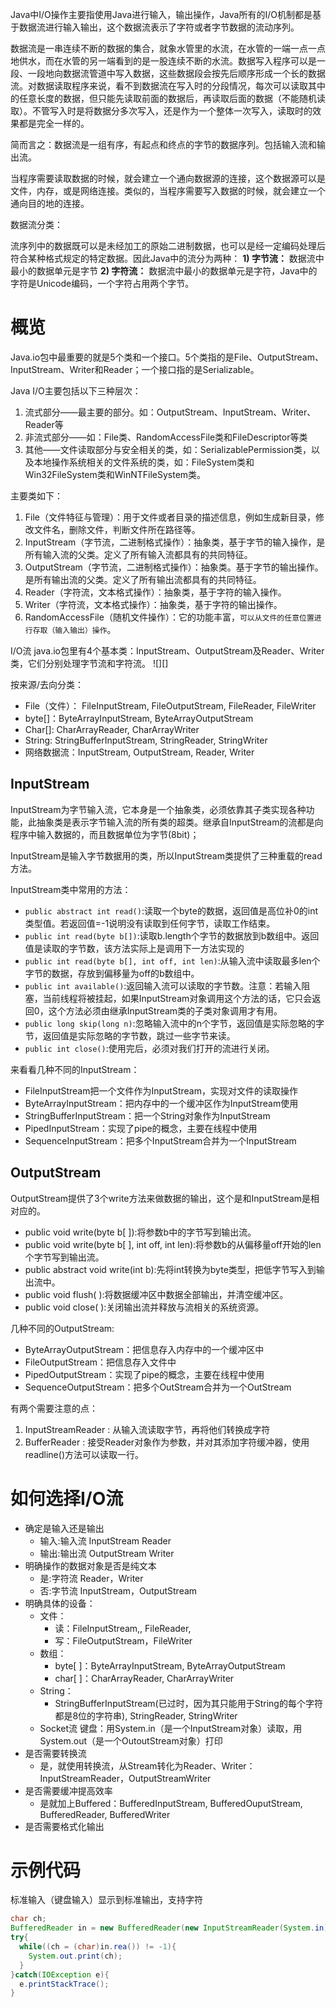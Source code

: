 Java中I/O操作主要指使用Java进行输入，输出操作，Java所有的I/O机制都是基于数据流进行输入输出，这个数据流表示了字符或者字节数据的流动序列。

数据流是一串连续不断的数据的集合，就象水管里的水流，在水管的一端一点一点地供水，而在水管的另一端看到的是一股连续不断的水流。数据写入程序可以是一段、一段地向数据流管道中写入数据，这些数据段会按先后顺序形成一个长的数据流。对数据读取程序来说，看不到数据流在写入时的分段情况，每次可以读取其中的任意长度的数据，但只能先读取前面的数据后，再读取后面的数据（不能随机读取）。不管写入时是将数据分多次写入，还是作为一个整体一次写入，读取时的效果都是完全一样的。

简而言之：数据流是一组有序，有起点和终点的字节的数据序列。包括输入流和输出流。

当程序需要读取数据的时候，就会建立一个通向数据源的连接，这个数据源可以是文件，内存，或是网络连接。类似的，当程序需要写入数据的时候，就会建立一个通向目的地的连接。

数据流分类：

流序列中的数据既可以是未经加工的原始二进制数据，也可以是经一定编码处理后符合某种格式规定的特定数据。因此Java中的流分为两种： **1) 字节流：** 数据流中最小的数据单元是字节 **2) 字符流：** 数据流中最小的数据单元是字符，Java中的字符是Unicode编码，一个字符占用两个字节。

概览
========
Java.io包中最重要的就是5个类和一个接口。5个类指的是File、OutputStream、InputStream、Writer和Reader；一个接口指的是Serializable。

Java I/O主要包括以下三种层次：
1. 流式部分——最主要的部分。如：OutputStream、InputStream、Writer、Reader等
2. 非流式部分——如：File类、RandomAccessFile类和FileDescriptor等类
3. 其他——文件读取部分与安全相关的类，如：SerializablePermission类，以及本地操作系统相关的文件系统的类，如：FileSystem类和Win32FileSystem类和WinNTFileSystem类。

主要类如下：
1. File（文件特征与管理）：用于文件或者目录的描述信息，例如生成新目录，修改文件名，删除文件，判断文件所在路径等。
2. InputStream（字节流，二进制格式操作）：抽象类，基于字节的输入操作，是所有输入流的父类。定义了所有输入流都具有的共同特征。
3. OutputStream（字节流，二进制格式操作）：抽象类。基于字节的输出操作。是所有输出流的父类。定义了所有输出流都具有的共同特征。
4. Reader（字符流，文本格式操作）：抽象类，基于字符的输入操作。
5. Writer（字符流，文本格式操作）：抽象类，基于字符的输出操作。
6. RandomAccessFile（随机文件操作）：它的功能丰富，`可以从文件的任意位置进行存取（输入输出）操作`。

I/O流
java.io包里有4个基本类：InputStream、OutputStream及Reader、Writer类，它们分别处理字节流和字符流。
![][]

按来源/去向分类：

* File（文件）： FileInputStream, FileOutputStream, FileReader, FileWriter
* byte[]：ByteArrayInputStream, ByteArrayOutputStream
* Char[]: CharArrayReader, CharArrayWriter
* String: StringBufferInputStream, StringReader, StringWriter
* 网络数据流：InputStream, OutputStream, Reader, Writer

InputStream
-----------
InputStream为字节输入流，它本身是一个抽象类，必须依靠其子类实现各种功能，此抽象类是表示字节输入流的所有类的超类。继承自InputStream的流都是向程序中输入数据的，而且数据单位为字节(8bit)；

InputStream是输入字节数据用的类，所以InputStream类提供了三种重载的read方法。

InputStream类中常用的方法：

* `public abstract int read()`:读取一个byte的数据，返回值是高位补0的int类型值。若返回值=-1说明没有读取到任何字节，读取工作结束。
* `public int read(byte b[])`:读取b.length个字节的数据放到b数组中。返回值是读取的字节数，该方法实际上是调用下一方法实现的
* `public int read(byte b[], int off, int len)`:从输入流中读取最多len个字节的数据，存放到偏移量为off的b数组中。
* `public int available()`:返回输入流可以读取的字节数。注意：若输入阻塞，当前线程将被挂起，如果InputStream对象调用这个方法的话，它只会返回0，这个方法必须由继承InputStream类的子类对象调用才有用。
* `public long skip(long n)`:忽略输入流中的n个字节，返回值是实际忽略的字节，返回值是实际忽略的字节数，跳过一些字节来读。
* `public int close()`:使用完后，必须对我们打开的流进行关闭。

来看看几种不同的InputStream：

* FileInputStream把一个文件作为InputStream，实现对文件的读取操作
* ByteArrayInputStream：把内存中的一个缓冲区作为InputStream使用
* StringBufferInputStream：把一个String对象作为InputStream
* PipedInputStream：实现了pipe的概念，主要在线程中使用
* SequenceInputStream：把多个InputStream合并为一个InputStream

OutputStream
--------------
OutputStream提供了3个write方法来做数据的输出，这个是和InputStream是相对应的。

* public void write(byte b[ ]):将参数b中的字节写到输出流。
* public void write(byte b[ ], int off, int len):将参数b的从偏移量off开始的len个字节写到输出流。
* public abstract void write(int b):先将int转换为byte类型，把低字节写入到输出流中。
* public void flush( ):将数据缓冲区中数据全部输出，并清空缓冲区。
* public void close( ):关闭输出流并释放与流相关的系统资源。

几种不同的OutputStream:

* ByteArrayOutputStream：把信息存入内存中的一个缓冲区中
* FileOutputStream：把信息存入文件中
* PipedOutputStream：实现了pipe的概念，主要在线程中使用
* SequenceOutputStream：把多个OutStream合并为一个OutStream

有两个需要注意的点：

1. InputStreamReader : 从输入流读取字节，再将他们转换成字符
2. BufferReader : 接受Reader对象作为参数，并对其添加字符缓冲器，使用readline()方法可以读取一行。

如何选择I/O流
==============
* 确定是输入还是输出
  * 输入:输入流 InputStream Reader
  * 输出:输出流 OutputStream Writer
* 明确操作的数据对象是否是纯文本
  * 是:字符流 Reader，Writer
  * 否:字节流 InputStream，OutputStream
* 明确具体的设备：
  * 文件：
    * 读：FileInputStream,, FileReader,
    * 写：FileOutputStream，FileWriter
  * 数组：
    * byte[ ]：ByteArrayInputStream, ByteArrayOutputStream
    * char[ ]：CharArrayReader, CharArrayWriter
  * String：
    * StringBufferInputStream(已过时，因为其只能用于String的每个字符都是8位的字符串), StringReader, StringWriter
  * Socket流
    键盘：用System.in（是一个InputStream对象）读取，用System.out（是一个OutoutStream对象）打印
* 是否需要转换流
  * 是，就使用转换流，从Stream转化为Reader、Writer：InputStreamReader，OutputStreamWriter
* 是否需要缓冲提高效率
  * 是就加上Buffered：BufferedInputStream, BufferedOuputStream, BufferedReader, BufferedWriter
* 是否需要格式化输出

示例代码
============
标准输入（键盘输入）显示到标准输出，支持字符
```java
char ch;
BufferedReader in = new BufferedReader(new InputStreamReader(System.in));
try{
  while((ch = (char)in.rea()) != -1){
    System.out.print(ch);
  }
}catch(IOException e){
  e.printStackTrace();
}
```
